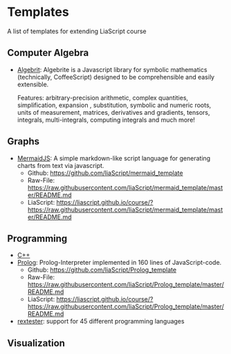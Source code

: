 <!--

author:   Andre Dietrich
email:    andre.dietrich@ovgu.de
version:  1.0.0
language: en_US
narrator: US English Female

-->

# Templates
A list of templates for extending LiaScript course

## Computer Algebra

* [Algebrit](https://liascript.github.io/course/?https://raw.githubusercontent.com/liaScript/algebrite_template/master/README.md):
  Algebrite is a Javascript library for symbolic mathematics (technically, CoffeeScript) designed to be comprehensible and easily extensible.

  Features: arbitrary-precision arithmetic, complex quantities, simplification,
  expansion , substitution, symbolic and numeric roots, units of measurement,
  matrices, derivatives and gradients, tensors, integrals, multi-integrals,
  computing integrals and much more!

## Graphs

* [MermaidJS](https://mermaidjs.github.io): A simple markdown-like script language for generating charts from text via javascript.
  * Github: https://github.com/liaScript/mermaid_template
  * Raw-File: https://raw.githubusercontent.com/liaScript/mermaid_template/master/README.md
  * LiaScript: https://liascript.github.io/course/?https://raw.githubusercontent.com/liaScript/mermaid_template/master/README.md

## Programming

* [C++]()
* [Prolog](https://curiosity-driven.org/prolog-interpreter): Prolog-Interpreter implemented in 160 lines of JavaScript-code.
  * Github: https://github.com/liaScript/Prolog_template
  * Raw-File: https://raw.githubusercontent.com/liaScript/Prolog_template/master/README.md
  * LiaScript: https://liascript.github.io/course/?https://raw.githubusercontent.com/liaScript/Prolog_template/master/README.md
* [rextester](https://liascript.github.io/course/?https://raw.githubusercontent.com/liaScript/rextester_template/master/README.md): support for 45 different programming languages

## Visualization
